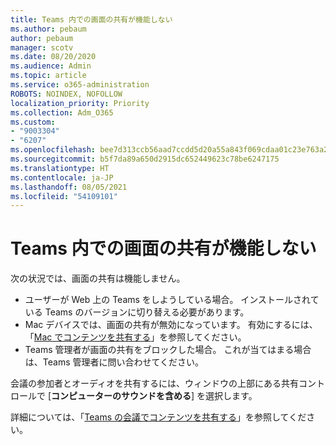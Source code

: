 ```yaml
---
title: Teams 内での画面の共有が機能しない
ms.author: pebaum
author: pebaum
manager: scotv
ms.date: 08/20/2020
ms.audience: Admin
ms.topic: article
ms.service: o365-administration
ROBOTS: NOINDEX, NOFOLLOW
localization_priority: Priority
ms.collection: Adm_O365
ms.custom:
- "9003304"
- "6207"
ms.openlocfilehash: bee7d313ccb56aad7ccdd5d20a55a843f069cdaa01c23e763a253c54a2ad55ce
ms.sourcegitcommit: b5f7da89a650d2915dc652449623c78be6247175
ms.translationtype: HT
ms.contentlocale: ja-JP
ms.lasthandoff: 08/05/2021
ms.locfileid: "54109101"
---
```

# <a name="screen-sharing-not-working-in-teams"></a>Teams 内での画面の共有が機能しない

次の状況では、画面の共有は機能しません。

- ユーザーが Web 上の Teams をしようしている場合。 インストールされている Teams のバージョンに切り替える必要があります。
- Mac デバイスでは、画面の共有が無効になっています。 有効にするには、「[Mac でコンテンツを共有する](https://support.microsoft.com/office/fcc2bf59-aecd-4481-8f99-ce55dd836ce8#bkmk_sharecontentonmac)」を参照してください。
- Teams 管理者が画面の共有をブロックした場合。 これが当てはまる場合は、Teams 管理者に問い合わせてください。  

会議の参加者とオーディオを共有するには、ウィンドウの上部にある共有コントロールで [**コンピューターのサウンドを含める**] を選択します。

詳細については、「[Teams の会議でコンテンツを共有する](https://support.microsoft.com/office/fcc2bf59-aecd-4481-8f99-ce55dd836ce8)」を参照してください。
